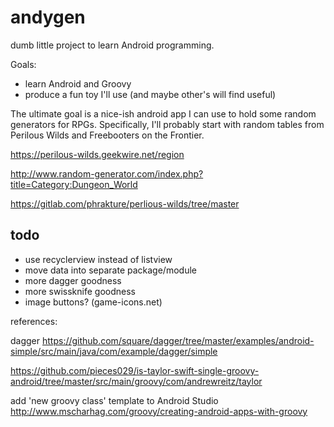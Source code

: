 # andygen
dumb little project to learn Android programming.

Goals:
* learn Android and Groovy
* produce a fun toy I'll use (and maybe other's will find useful)


The ultimate goal is a nice-ish android app I can use to hold some
random generators for RPGs. Specifically, I'll probably start with
random tables from Perilous Wilds and Freebooters on the Frontier.

https://perilous-wilds.geekwire.net/region

http://www.random-generator.com/index.php?title=Category:Dungeon_World

https://gitlab.com/phrakture/perlious-wilds/tree/master



## todo

- use recyclerview instead of listview
- move data into separate package/module
- more dagger goodness
- more swissknife goodness
- image buttons? (game-icons.net)


references:

dagger
https://github.com/square/dagger/tree/master/examples/android-simple/src/main/java/com/example/dagger/simple

https://github.com/pieces029/is-taylor-swift-single-groovy-android/tree/master/src/main/groovy/com/andrewreitz/taylor


add 'new groovy class' template to Android Studio http://www.mscharhag.com/groovy/creating-android-apps-with-groovy
